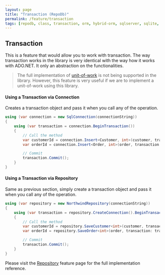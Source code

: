 ```yaml
---
layout: page
title: "Transaction (RepoDb)"
permalink: /feature/transaction
tags: [repodb, class, transaction, orm, hybrid-orm, sqlserver, sqlite, mysql, postgresql]
---
```


## Transaction

This is a feature that would allow you to work with transaction. The way transaction works in the library is very identical with the way how it works with ADO.NET. It only an abstraction on the functionalities.

> The full implementation of [unit-of-work](/reference/unitofwork) is not being supported in the library. However, this feature is very useful if we are to implement a unit-of-work using this library.

#### Using a Transaction via Connection

Creates a transaction object and pass it when you call any of the operation.

```csharp
using (var connection = new SqlConnection(connectionString))
{
    using (var transaction = connection.BeginTransaction())
    {
        // Call the method
        var customerId = connection.Insert<Customer, int>(customer, transaction: transaction);
        var orderId = connection.Insert<Order, int>(order, transaction: transaction);

        // Commit
        transaction.Commit();
    }
}
```

#### Using a Transaction via Repository

Same as previous section, simply create a transaction object and pass it when you call any of the operation.

```csharp
using (var repository = new NorthwindRepository(connectionString))
{
    using (var transaction = repository.CreateConnection().BeginTransaction())
    {
        // Call the method
        var customerId = repository.SaveCustomer<int>(customer, transaction: transaction);
        var orderId = repository.SaveOrder<int>(order, transaction: transaction);

        // Commit
        transaction.Commit();
    }
}
```

Please visit the [Repository](/feature/repositories) feature page for the full implementation reference.
